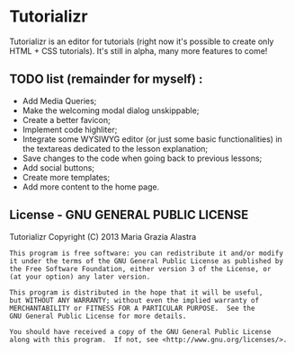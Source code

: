 Tutorializr
===========

Tutorializr is an editor for tutorials (right now it's possible to create only HTML + CSS tutorials). It's still in alpha, many more features to come!

TODO list (remainder for myself) :
----------------------------------

* Add Media Queries;
* Make the welcoming modal dialog unskippable;
* Create a better favicon;
* Implement code highliter;
* Integrate some WYSIWYG editor (or just some basic functionalities) 
in the textareas dedicated to the lesson explanation;
* Save changes to the code when going back to previous lessons;
* Add social buttons;
* Create more templates;
* Add more content to the home page.

License - GNU GENERAL PUBLIC LICENSE
------------------------------------

Tutorializr Copyright (C) 2013  Maria Grazia Alastra

    This program is free software: you can redistribute it and/or modify
    it under the terms of the GNU General Public License as published by
    the Free Software Foundation, either version 3 of the License, or
    (at your option) any later version.

    This program is distributed in the hope that it will be useful,
    but WITHOUT ANY WARRANTY; without even the implied warranty of
    MERCHANTABILITY or FITNESS FOR A PARTICULAR PURPOSE.  See the
    GNU General Public License for more details.

    You should have received a copy of the GNU General Public License
    along with this program.  If not, see <http://www.gnu.org/licenses/>.
